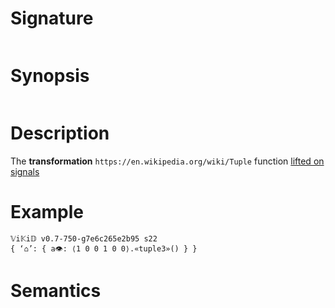 # Signature
```vikid-signature
```

# Synopsis
```vikid-synopsis
```

# Description
The __transformation__ `https://en.wikipedia.org/wiki/Tuple` function [lifted on signals](/refman/concepts/pure_functions)

# Example
```vikid-script
𝕍i𝕂i𝔻 v0.7-750-g7e6c265e2b95 s22
{ ‘⌂’: { a👁: ⟨1 0 0 1 0 0⟩.«tuple3»() } }
```



# Semantics